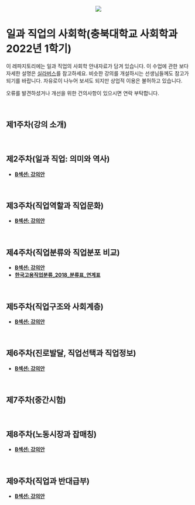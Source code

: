 <p align="center">
  <img src="https://github.com/hxk271/IntMedStats/blob/main/sb1.jpg">
</p>

# 일과 직업의 사회학(충북대학교 사회학과 2022년 1학기)


이 레파지토리에는 일과 직업의 사회학 안내자료가 담겨 있습니다. 이 수업에 관한 보다 자세한 설명은 [실라버스](https://github.com/hxk271/Syllabi/blob/main/5663058(2022-1).pdf)를 참고하세요. 비슷한 강의를 개설하시는 선생님들께도 참고가 되기를 바랍니다. 자유로이 나누어 보셔도 되지만 상업적 이용은 불허하고 있습니다.

오류를 발견하셨거나 개선을 위한 건의사항이 있으시면 연락 부탁합니다.


<br/>

## 제1주차(강의 소개)


<br/>

## 제2주차(일과 직업: 의미와 역사)

-  [**B섹션: 강의안**](https://github.com/hxk271/Work-Occupations/blob/main/Beamer__________W02.pdf)


<br/>

## 제3주차(직업역할과 직업문화)

-  [**B섹션: 강의안**](https://github.com/hxk271/Work-Occupations/blob/main/Beamer__________W03.pdf)


<br/>

## 제4주차(직업분류와 직업분포 비교)

-  [**B섹션: 강의안**](https://github.com/hxk271/Work-Occupations/blob/main/Beamer__________W04.pdf)
-  [**한국고용직업분류_2018_분류표_연계표**](https://github.com/hxk271/Work-Occupations/blob/main/한국고용직업분류_2018_분류표(최종)_연계표.xlsx)


<br/>

## 제5주차(직업구조와 사회계층)

-  [**B섹션: 강의안**](https://github.com/hxk271/Work-Occupations/blob/main/Beamer__________W05.pdf)


<br/>

## 제6주차(진로발달, 직업선택과 직업정보)

-  [**B섹션: 강의안**](https://github.com/hxk271/Work-Occupations/blob/main/Beamer__________W06.pdf)


<br/>

## 제7주차(중간시험)


<br/>

## 제8주차(노동시장과 잡매칭)

-  [**B섹션: 강의안**](https://github.com/hxk271/Work-Occupations/blob/main/Beamer__________W08.pdf)


<br/>

## 제9주차(직업과 반대급부)

-  [**B섹션: 강의안**](https://github.com/hxk271/Work-Occupations/blob/main/Beamer__________W09.pdf)
